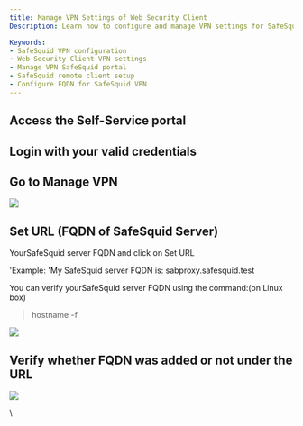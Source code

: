 ```yaml
---
title: Manage VPN Settings of Web Security Client  
Description: Learn how to configure and manage VPN settings for SafeSquid Web Security Clients via the Self-Service Portal, including steps to set and verify the FQDN of your SafeSquid server for remote policy enforcement.

Keywords:
- SafeSquid VPN configuration  
- Web Security Client VPN settings  
- Manage VPN SafeSquid portal  
- SafeSquid remote client setup  
- Configure FQDN for SafeSquid VPN  
---
```


## Access the Self-Service portal

## Login with your valid credentials

## Go to Manage VPN

![](/img/Application_Eco-System/Manage_VPN_settings_of_Web_Security_Client/image1.webp)

## Set URL (FQDN of SafeSquid Server)

YourSafeSquid server FQDN and click on Set URL

'Example: 'My SafeSquid server FQDN is: sabproxy.safesquid.test

You can verify yourSafeSquid server FQDN using the command:(on Linux box)

> hostname -f

![](/img/Application_Eco-System/Manage_VPN_settings_of_Web_Security_Client/image2.webp)

## Verify whether FQDN was added or not under the URL

![](/img/Application_Eco-System/Manage_VPN_settings_of_Web_Security_Client/image3.webp)

\